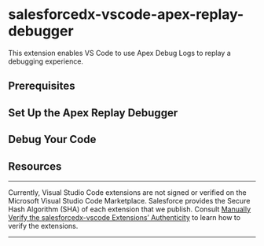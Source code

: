 # salesforcedx-vscode-apex-replay-debugger
This extension enables VS Code to use Apex Debug Logs to replay a debugging experience.

## Prerequisites

## Set Up the Apex Replay Debugger

## Debug Your Code

## Resources

---
Currently, Visual Studio Code extensions are not signed or verified on the Microsoft Visual Studio Code Marketplace. Salesforce provides the Secure Hash Algorithm (SHA) of each extension that we publish. Consult [Manually Verify the salesforcedx-vscode Extensions’ Authenticity](https://developer.salesforce.com/media/vscode/SHA256.md) to learn how to verify the extensions.  

---
